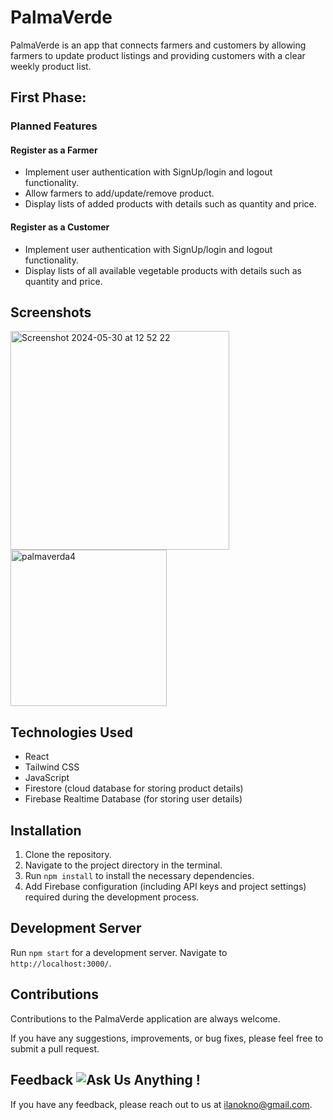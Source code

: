# PalmaVerde

PalmaVerde is an app that connects farmers and customers by allowing farmers to update product listings and providing customers with a clear weekly product list.

## First Phase:

### Planned Features

#### Register as a Farmer

- Implement user authentication with SignUp/login and logout functionality.
- Allow farmers to add/update/remove product.
- Display lists of added products with details such as quantity and price.

#### Register as a Customer

- Implement user authentication with SignUp/login and logout functionality.
- Display lists of all available vegetable products with details such as quantity and price.

## Screenshots
<img width="350" alt="Screenshot 2024-05-30 at 12 52 22" src="https://github.com/ilanza24/palmaverde/assets/71315276/06478a6e-9260-423c-8345-d5d038a625de">
<img width="250" alt="palmaverda4" src="https://github.com/ilanza24/palmaverde/assets/71315276/6fbc389b-1c0a-4735-bdff-8d90eb59f4e7">

## Technologies Used

- React
- Tailwind CSS
- JavaScript
- Firestore (cloud database for storing product details)
- Firebase Realtime Database (for storing user details)

## Installation

1. Clone the repository.
2. Navigate to the project directory in the terminal.
3. Run `npm install` to install the necessary dependencies.
4. Add Firebase configuration (including API keys and project settings) required during the development process.

## Development Server

Run `npm start` for a development server. Navigate to `http://localhost:3000/`.

## Contributions

Contributions to the PalmaVerde application are always welcome.

If you have any suggestions, improvements, or bug fixes, please feel free to submit a pull request.

## Feedback ![Ask Us Anything !](https://img.shields.io/badge/Ask%20me-anything-1abc9c.svg)

If you have any feedback, please reach out to us at ilanokno@gmail.com.
